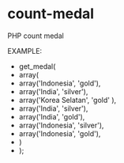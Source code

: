# count-medal
PHP count medal 

EXAMPLE:
 * get_medal(
 *  array(
 *    array('Indonesia', 'gold'),
 *    array('India', 'silver'),
 *    array('Korea Selatan', 'gold' ),
 *    array('India', 'silver'),
 *    array('India', 'gold'),
 *    array('Indonesia', 'silver'),
 *    array('Indonesia', 'gold'),
 *  )
 * );

